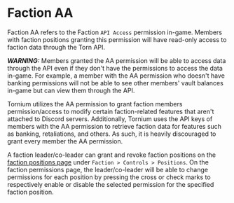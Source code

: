 # Faction AA
Faction AA refers to the Faction `API Access` permission in-game. Members with faction positions granting this permission will have read-only access to faction data through the Torn API.

***WARNING:*** Members granted the AA permission will be able to access data through the API even if they don't have the permissions to access the data in-game. For example, a member with the AA permission who doesn't have banking permissions will not be able to see other members' vault balances in-game but can view them through the API.

Tornium utilizes the AA permission to grant faction members permission/access to modify certain faction-related features that aren't attached to Discord servers. Additionally, Tornium uses the API keys of members with the AA permission to retrieve faction data for features such as banking, retaliations, and others. As such, it is heavily discouraged to grant every member the AA permission.

A faction leader/co-leader can grant and revoke faction positions on the [faction positions page](https://www.torn.com/factions.php?step=your&type=1#/tab=controls&option=positions) under `Faction > Controls > Positions`. On the faction permissions page, the leader/co-leader will be able to change permissions for each position by pressing the cross or check marks to respectively enable or disable the selected permission for the specified faction position.
